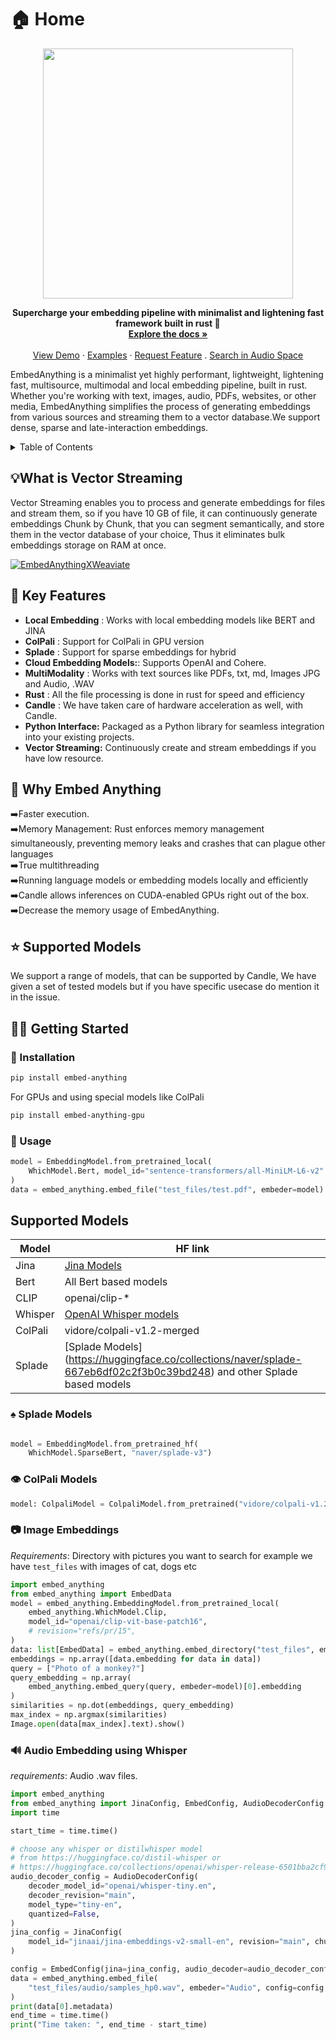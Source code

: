 # 🏠 Home


<p align ="center">
<img width=400 src = "https://res.cloudinary.com/dltwftrgc/image/upload/v1712504276/Projects/EmbedAnything_500_x_200_px_a4l8xu.png">
</p>




<div align="center">

  <p align="center">
    <b>Supercharge your embedding pipeline with minimalist and lightening fast framework built in rust 🦀</b>
    <br />
    <a href="https://starlightsearch.github.io/EmbedAnything/references/"><strong>Explore the docs »</strong></a>
    <br />
    <br />
    <a href=https://youtu.be/HLXIuznnXcI>View Demo</a>
    ·
    <a href="https://github.com/StarlightSearch/EmbedAnything/tree/main/examples">Examples</a>
    ·
    <a href="https://github.com/StarlightSearch/EmbedAnything/issues/new">Request Feature</a>
    .
    <a href="https://huggingface.co/spaces/akshayballal/search_in_audio">Search in Audio Space</a>
    
  </p>
</div>


EmbedAnything is a minimalist yet highly performant, lightweight, lightening fast, multisource, multimodal and local embedding pipeline, built in rust. Whether you're working with text, images, audio, PDFs, websites, or other media, EmbedAnything simplifies the process of generating embeddings from various sources and streaming them to a vector database.We support dense, sparse and late-interaction embeddings.

<!-- TABLE OF CONTENTS -->
<details>
  <summary>Table of Contents</summary>
  <ol>
    <li>
      <a href="#about-the-project">About The Project</a>
      <ul>
        <li><a href="https://github.com/StarlightSearch/EmbedAnything?tab=readme-ov-file#the-benefit-of-rust-for-speed">Built With Rust</a></li>
        <li><a href="https://github.com/StarlightSearch/EmbedAnything?tab=readme-ov-file#why-candle">Why Candle?</a></li>
      </ul>
    </li>
    <li>
      <a href="https://github.com/StarlightSearch/EmbedAnything?tab=readme-ov-file#-getting-started">Getting Started</a>
      <ul>
        <li><a href="https://github.com/StarlightSearch/EmbedAnything?tab=readme-ov-file#-installation">Installation</a></li>
      </ul>
    </li>
    <li><a href="https://github.com/StarlightSearch/EmbedAnything?tab=readme-ov-file#-getting-started">Usage</a></li>
    <li><a href="https://github.com/StarlightSearch/EmbedAnything?tab=readme-ov-file#roadmap">Roadmap</a></li>
    <li><a href="https://github.com/StarlightSearch/EmbedAnything?tab=readme-ov-file#quick-start">Contributing</a></li>
    <li><a href="https://github.com/StarlightSearch/EmbedAnything?tab=readme-ov-file#Supported-Models">How to add custom model and chunk size</a></li>
    
  </ol>
</details>


## 💡What is Vector Streaming

Vector Streaming enables you to process and generate embeddings for files and stream them, so if you have 10 GB of file, it can continuously generate embeddings Chunk by Chunk, that you can segment semantically, and store them in the vector database of your choice, Thus it eliminates bulk embeddings storage on RAM at once.

[![EmbedAnythingXWeaviate](https://github.com/StarlightSearch/EmbedAnything/blob/main/docs/assets/demo.gif)](https://www.youtube.com/watch?v=OJRWPLQ44Dw)

## 🚀 Key Features

- **Local Embedding** : Works with local embedding models like BERT and JINA
- **ColPali** : Support for ColPali in GPU version
- **Splade** : Support for sparse embeddings for hybrid
- **Cloud Embedding Models:**: Supports OpenAI and Cohere.  
- **MultiModality** : Works with text sources like PDFs, txt, md, Images JPG and Audio, .WAV
- **Rust** : All the file processing is done in rust for speed and efficiency
- **Candle** : We have taken care of hardware acceleration as well, with Candle.
- **Python Interface:** Packaged as a Python library for seamless integration into your existing projects.
- **Vector Streaming:** Continuously create and stream embeddings if you have low resource.



## 🦀 Why Embed Anything 

➡️Faster execution. <br />
➡️Memory Management: Rust enforces memory management simultaneously, preventing memory leaks and crashes that can plague other languages <br />
➡️True multithreading <br />
➡️Running language models or embedding models locally and efficiently <br />
➡️Candle allows inferences on CUDA-enabled GPUs right out of the box. <br />
➡️Decrease the memory usage of EmbedAnything.

## ⭐ Supported Models

We support a range of models, that can be supported by Candle, We have given a set of tested models but if you have specific usecase do mention it in the issue.


## 🧑‍🚀 Getting Started

### 📩 Installation

```bash
pip install embed-anything
```

For GPUs and using special models like ColPali <br/>

```bash
pip install embed-anything-gpu
```


### 📝 Usage


```python
model = EmbeddingModel.from_pretrained_local(
    WhichModel.Bert, model_id="sentence-transformers/all-MiniLM-L6-v2"
)
data = embed_anything.embed_file("test_files/test.pdf", embeder=model)
```


## Supported Models

| Model  | HF link |
| ------------- | ------------- | 
| Jina  | [Jina Models](https://huggingface.co/collections/jinaai/jina-embeddings-v2-65708e3ec4993b8fb968e744) | 
| Bert | All Bert based models |
| CLIP | openai/clip-* | 
| Whisper| [OpenAI Whisper models](https://huggingface.co/collections/openai/whisper-release-6501bba2cf999715fd953013)|
| ColPali | vidore/colpali-v1.2-merged |
| Splade | [Splade Models] (https://huggingface.co/collections/naver/splade-667eb6df02c2f3b0c39bd248) and other Splade based models |

  

### ♠️ Splade Models

```python

model = EmbeddingModel.from_pretrained_hf(
    WhichModel.SparseBert, "naver/splade-v3")
```

### 👁️ ColPali Models 

```python
model: ColpaliModel = ColpaliModel.from_pretrained("vidore/colpali-v1.2-merged", None)
```

### 📷 Image Embeddings

*Requirements*: Directory with pictures you want to search for example we have `test_files` with images of cat, dogs etc

```python
import embed_anything
from embed_anything import EmbedData
model = embed_anything.EmbeddingModel.from_pretrained_local(
    embed_anything.WhichModel.Clip,
    model_id="openai/clip-vit-base-patch16",
    # revision="refs/pr/15",
)
data: list[EmbedData] = embed_anything.embed_directory("test_files", embeder=model)
embeddings = np.array([data.embedding for data in data])
query = ["Photo of a monkey?"]
query_embedding = np.array(
    embed_anything.embed_query(query, embeder=model)[0].embedding
)
similarities = np.dot(embeddings, query_embedding)
max_index = np.argmax(similarities)
Image.open(data[max_index].text).show()
```

### 🔊 Audio Embedding using Whisper
*requirements*:  Audio .wav files.


```python
import embed_anything
from embed_anything import JinaConfig, EmbedConfig, AudioDecoderConfig
import time

start_time = time.time()

# choose any whisper or distilwhisper model 
# from https://huggingface.co/distil-whisper or 
# https://huggingface.co/collections/openai/whisper-release-6501bba2cf999715fd953013
audio_decoder_config = AudioDecoderConfig(
    decoder_model_id="openai/whisper-tiny.en",
    decoder_revision="main",
    model_type="tiny-en",
    quantized=False,
)
jina_config = JinaConfig(
    model_id="jinaai/jina-embeddings-v2-small-en", revision="main", chunk_size=100
)

config = EmbedConfig(jina=jina_config, audio_decoder=audio_decoder_config)
data = embed_anything.embed_file(
    "test_files/audio/samples_hp0.wav", embeder="Audio", config=config
)
print(data[0].metadata)
end_time = time.time()
print("Time taken: ", end_time - start_time)


```
